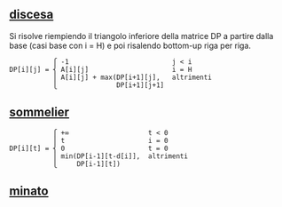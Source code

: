 ## [discesa](https://training.olinfo.it/#/task/discesa/statement "oii")

Si risolve riempiendo il triangolo inferiore della matrice DP a partire dalla base (casi base con i = H) e poi risalendo bottom-up riga per riga.

```
           ⎧ -1                          j < i
DP[i][j] = ⎨ A[i][j]                     i = H
           ⎪ A[i][j] + max(DP[i+1][j],   altrimenti
           ⎩               DP[i+1][j+1]
```


## [sommelier](https://training.olinfo.it/#/task/sommelier/statement "oii")
```
           ⎧ +∞                    t < 0
           ⎪ t                     i = 0
DP[i][t] = ⎨ 0                     t = 0
           ⎪ min(DP[i-1][t-d[i]],  altrimenti
           ⎩     DP[i-1][t])
```

## [minato](https://training.olinfo.it/#/task/minato/statement "oii")
